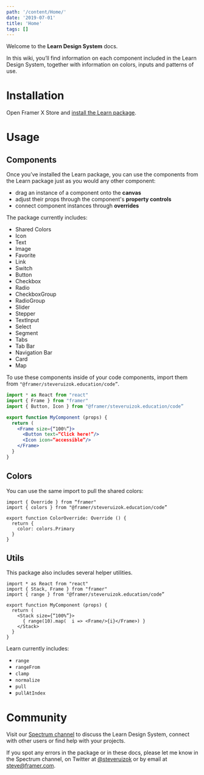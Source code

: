 ```yaml
---
path: '/content/Home/'
date: '2019-07-01'
title: 'Home'
tags: []
---
```



Welcome to the **Learn Design System** docs.

In this wiki, you’ll find information on each component included in the Learn Design System, together with information on colors, inputs and patterns of use.

# Installation

Open Framer X Store and [install the Learn package](https://store.framer.com/package/steveruizok/education).

# Usage

## Components

Once you’ve installed the Learn package, you can use the components from the Learn package just as you would any other component:

- drag an instance of a component onto the **canvas**
- adjust their props through the component's **property controls**
- connect component instances through **overrides**

The package currently includes:

- Shared Colors
- Icon
- Text
- Image
- Favorite
- Link
- Switch
- Button
- Checkbox
- Radio
- CheckboxGroup
- RadioGroup
- Slider
- Stepper
- TextInput
- Select
- Segment
- Tabs
- Tab Bar
- Navigation Bar
- Card
- Map

To use these components inside of your code components, import them from `"@framer/steveruizok.education/code”`.

```jsx
import * as React from "react"
import { Frame } from "framer"
import { Button, Icon } from "@framer/steveruizok.education/code”

export function MyComponent (props) {
  return (
    <Frame size={“100%”}>
      <Button text=“Click here!”/>
      <Icon icon=“accessible”/>
    </Frame>
  }
}
```

## Colors

You can use the same import to pull the shared colors:

```tsx
import { Override } from “framer"
import { colors } from "@framer/steveruizok.education/code”

export function ColorOverride: Override () {
  return {
    color: colors.Primary
  }
}
```

## Utils

This package also includes several helper utilities.

```tsx
import * as React from "react"
import { Stack, Frame } from "framer"
import { range } from "@framer/steveruizok.education/code”

export function MyComponent (props) {
  return (
    <Stack size={“100%”}>
      { range(10).map(  i => <Frame/>{i}</Frame>) }
    </Stack>
  }
}
```

Learn currently includes:

- `range`
- `rangeFrom`
- `clamp`
- `normalize`
- `pull`
- `pullAtIndex`

# Community

Visit our [Spectrum channel](https://spectrum.chat/framer/learn?tab=posts) to discuss the Learn Design System, connect with other users or find help with your projects.

If you spot any errors in the package or in these docs, please let me know in the Spectrum channel, on Twitter at [@steveruizok](https://twitter.com/steveruizok) or by email at steve@framer.com.
